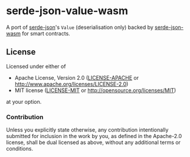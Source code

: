 # serde-json-value-wasm

A port of [serde-json]'s `Value` (deserialisation only) backed by [serde-json-wasm] for smart contracts.

[serde-json]: https://crates.io/crates/serde_json
[serde-json-wasm]: https://crates.io/crates/serde-json-wasm

## License

Licensed under either of

- Apache License, Version 2.0 ([LICENSE-APACHE](LICENSE-APACHE) or
  http://www.apache.org/licenses/LICENSE-2.0)
- MIT license ([LICENSE-MIT](LICENSE-MIT) or http://opensource.org/licenses/MIT)

at your option.

### Contribution

Unless you explicitly state otherwise, any contribution intentionally submitted
for inclusion in the work by you, as defined in the Apache-2.0 license, shall be
dual licensed as above, without any additional terms or conditions.
